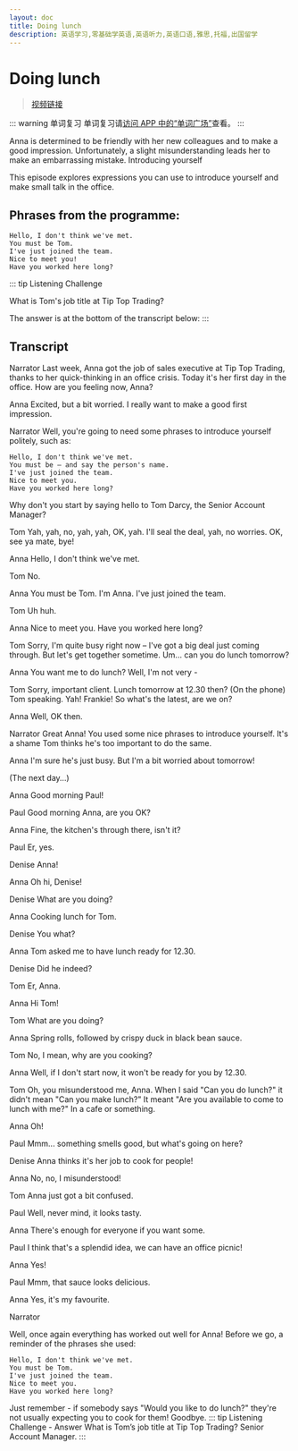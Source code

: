 ```yaml
---
layout: doc
title: Doing lunch
description: 英语学习,零基础学英语,英语听力,英语口语,雅思,托福,出国留学
---
```


# Doing lunch

> [视频链接](https://www.xiaohongshu.com/explore/64e6025b000000000a0181b8)

::: warning 单词复习
单词复习请<ins>[访问 APP 中的“单词广场”](https://app.englishburning.com)</ins>查看。
:::

Anna is determined to be friendly with her new colleagues and to make a good impression. Unfortunately, a slight misunderstanding leads her to make an embarrassing mistake.
Introducing yourself

This episode explores expressions you can use to introduce yourself and make small talk in the office.

## Phrases from the programme:

    Hello, I don't think we've met.
    You must be Tom.
    I've just joined the team.
    Nice to meet you!
    Have you worked here long?

::: tip Listening Challenge

What is Tom's job title at Tip Top Trading?

The answer is at the bottom of the transcript below:
:::

## Transcript

Narrator
Last week, Anna got the job of sales executive at Tip Top Trading, thanks to her quick-thinking in an office crisis. Today it's her first day in the office. How are you feeling now, Anna?

Anna
Excited, but a bit worried. I really want to make a good first impression.

Narrator
Well, you're going to need some phrases to introduce yourself politely, such as:

    Hello, I don't think we've met.
    You must be – and say the person's name.
    I've just joined the team.
    Nice to meet you.
    Have you worked here long?

Why don't you start by saying hello to Tom Darcy, the Senior Account Manager?

Tom
Yah, yah, no, yah, yah, OK, yah. I'll seal the deal, yah, no worries. OK, see ya mate, bye!

Anna
Hello, I don't think we've met.

Tom
No.

Anna
You must be Tom. I'm Anna. I've just joined the team.

Tom
Uh huh.

Anna
Nice to meet you. Have you worked here long?

Tom
Sorry, I'm quite busy right now – I've got a big deal just coming through. But let's get together sometime. Um... can you do lunch tomorrow?

Anna
You want me to do lunch? Well, I'm not very -

Tom
Sorry, important client. Lunch tomorrow at 12.30 then?
(On the phone) Tom speaking. Yah! Frankie! So what's the latest, are we on?

Anna
Well, OK then.

Narrator
Great Anna! You used some nice phrases to introduce yourself. It's a shame Tom thinks he's too important to do the same.

Anna
I'm sure he's just busy. But I'm a bit worried about tomorrow!

(The next day…)

Anna
Good morning Paul!

Paul
Good morning Anna, are you OK?

Anna
Fine, the kitchen's through there, isn't it?

Paul
Er, yes.

Denise
Anna!

Anna
Oh hi, Denise!

Denise
What are you doing?

Anna
Cooking lunch for Tom.

Denise
You what?

Anna
Tom asked me to have lunch ready for 12.30.

Denise
Did he indeed?

Tom
Er, Anna.

Anna
Hi Tom!

Tom
What are you doing?

Anna
Spring rolls, followed by crispy duck in black bean sauce.

Tom
No, I mean, why are you cooking?

Anna
Well, if I don't start now, it won't be ready for you by 12.30.

Tom
Oh, you misunderstood me, Anna. When I said "Can you do lunch?" it didn't mean "Can you make lunch?" It meant "Are you available to come to lunch with me?" In a cafe or something.

Anna
Oh!

Paul
Mmm... something smells good, but what's going on here?

Denise
Anna thinks it's her job to cook for people!

Anna
No, no, I misunderstood!

Tom
Anna just got a bit confused.

Paul
Well, never mind, it looks tasty.

Anna
There's enough for everyone if you want some.

Paul
I think that's a splendid idea, we can have an office picnic!

Anna
Yes!

Paul
Mmm, that sauce looks delicious.

Anna
Yes, it's my favourite.

Narrator

Well, once again everything has worked out well for Anna! Before we go, a reminder of the phrases she used:

    Hello, I don't think we've met.
    You must be Tom.
    I've just joined the team.
    Nice to meet you.
    Have you worked here long?

Just remember - if somebody says "Would you like to do lunch?" they're not usually expecting you to cook for them! Goodbye.
::: tip Listening Challenge - Answer
What is Tom’s job title at Tip Top Trading?
Senior Account Manager.
:::

